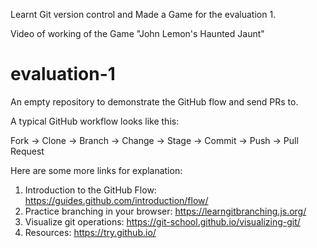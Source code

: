 Learnt Git version control and Made a Game for the evaluation 1.

Video of working of the Game "John Lemon's Haunted Jaunt"


# evaluation-1
An empty repository to demonstrate the GitHub flow and send PRs to.

A typical GitHub workflow looks like this:

Fork -> Clone -> Branch -> Change -> Stage -> Commit -> Push -> Pull Request

Here are some more links for explanation:
1. Introduction to the GitHub Flow: https://guides.github.com/introduction/flow/
1. Practice branching in your browser: https://learngitbranching.js.org/
1. Visualize git operations: https://git-school.github.io/visualizing-git/
1. Resources: https://try.github.io/
